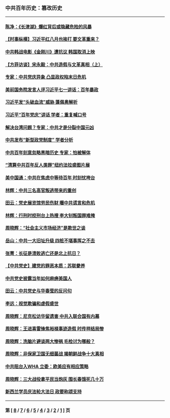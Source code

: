 ### 中共百年历史：篡改历史
---
#### [陈净：《长津湖》爆红背后或隐藏危险的风暴](../../pages/nf1176115/n13314364.md?10210430) 
#### [【时事纵横】习近平红八月也挨打 要文革重来？](../../pages/nf1176115/n13231393.md?10210430) 
#### [中共韩战电影《金刚川》遭抗议 韩国取消上映](../../pages/nf1176115/n13219114.md?10210430) 
#### [【方菲访谈】宋永毅：中共造假与文革真相（上）](../../pages/nf1176115/n13200760.md?10210430) 
#### [专家：中共党庆异象 凸显政权陷末日危机](../../pages/nf1176115/n13067084.md?10210430) 
#### [美前国务院发言人评习近平七一讲话：百年暴政](../../pages/nf1176115/n13066986.md?10210430) 
#### [习近平发“头破血流”威胁 蓬佩奥解析](../../pages/nf1176115/n13063604.md?10210430) 
#### [习近平“百年党庆”讲话 学者：重复喊口号](../../pages/nf1176115/n13061411.md?10210430) 
#### [解决台湾问题？专家：中共才是分裂中国元凶](../../pages/nf1176115/n13060811.md?10210430) 
#### [中共发布“新型政党制度” 学者分析](../../pages/nf1176115/n13056354.md?10210430) 
#### [中共百年刻意忽略黑暗历史 专家：怕被解体](../../pages/nf1176115/n13056056.md?10210430) 
#### [“清算中共百年反人类罪”纽约法拉盛图片展](../../pages/nf1176115/n13052220.md?10210430) 
#### [美中国通：中共在焦虑中等待百年 时刻忧垮台](../../pages/nf1176115/n13048820.md?10210430) 
#### [林辉：中共三名高官叛逃带来的重创](../../pages/nf1176115/n13035206.md?10210430) 
#### [田云：党史展览馆劳民伤财 曝中共谎言和危机](../../pages/nf1176115/n13033900.md?10210430) 
#### [林辉：行刑时绞刑台上热搜 李大钊叛国罪难掩](../../pages/nf1176115/n13031965.md?10210430) 
#### [周晓辉：“社会主义市场经济”是欺世之谈](../../pages/nf1176115/n13024090.md?10210430) 
#### [岳山：中共一大旧址升级 四桩不堪事挥之不去](../../pages/nf1176115/n13021697.md?10210430) 
#### [张菁：长征是溃败逃亡还是北上抗日？](../../pages/nf1176115/n13020585.md?10210430) 
#### [【中共党史】建党的罪恶本质：苏联豢养](../../pages/nf1176115/n13011888.md?10210430) 
#### [中共党史披露当年如何麻痹美国人](../../pages/nf1176115/n12966400.md?10210430) 
#### [田云：中共党史与华春莹的反问句](../../pages/nf1176115/n12765178.md?10210430) 
#### [李远：视觉欺骗和虚假盛世](../../pages/nf1176115/n12993376.md?10210430) 
#### [周晓辉：尼克松访华留遗害 中共入联合国有内幕](../../pages/nf1176115/n12991422.md?10210430) 
#### [周晓辉：王进喜雷锋焦裕禄事迹造假 时传祥结局惨](../../pages/nf1176115/n12985497.md?10210430) 
#### [周晓辉：洗脑片避谈两大惨祸 毛检讨为哪般？](../../pages/nf1176115/n12971285.md?10210430) 
#### [周晓辉：非保家卫国无细菌战 揭朝鲜战争十大真相](../../pages/nf1176115/n12954161.md?10210430) 
#### [中共阻台入WHA 立委：欧美应有相应策略](../../pages/nf1176115/n12939343.md?10210430) 
#### [周晓辉：三大战役拿平民当炮灰 围长春饿死几十万](../../pages/nf1176115/n12934921.md?10210430) 
#### [新西兰学员庆法轮大法日 政要称颂支持](../../pages/nf1176115/n12932715.md?10210430) 

---
#### 第 [ [8](./8.md?10210430) / [7](./7.md?10210430) / [6](./6.md?10210430) / [5](./5.md?10210430) / [4](./4.md?10210430) / [3](./3.md?10210430) / [2](./2.md?10210430) / [1](./1.md?10210430) ] 页
